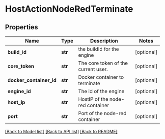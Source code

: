 # HostActionNodeRedTerminate

## Properties
Name | Type | Description | Notes
------------ | ------------- | ------------- | -------------
**build_id** | **str** | the buildId for the engine | [optional] 
**core_token** | **str** | The core token of the current user. | [optional] 
**docker_container_id** | **str** | Docker container to terminate | [optional] 
**engine_id** | **str** | The id of the engine | [optional] 
**host_ip** | **str** | HostIP of the node-red container | [optional] 
**port** | **str** | Port of the node-red container | [optional] 

[[Back to Model list]](../README.md#documentation-for-models) [[Back to API list]](../README.md#documentation-for-api-endpoints) [[Back to README]](../README.md)


